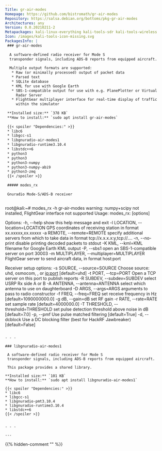 ```yaml
---
Title: gr-air-modes
Homepage: https://github.com/bistromath/gr-air-modes
Repository: https://salsa.debian.org/bottoms/pkg-gr-air-modes
Architectures: any
Version: 0.0.20210211-2
Metapackages: kali-linux-everything kali-tools-sdr kali-tools-wireless 
Icon: /images/kali-tools-icon-missing.svg
PackagesInfo: |
 ### gr-air-modes
 
  A software-defined radio receiver for Mode S
  transponder signals, including ADS-B reports from equipped aircraft.
   
  Multiple output formats are supported:
   * Raw (or minimally processed) output of packet data
   * Parsed text
   * SQLite database
   * KML for use with Google Earth
   * SBS-1-compatible output for use with e.g. PlanePlotter or Virtual
     Radar Server
   * FlightGear multiplayer interface for real-time display of traffic
     within the simulator
 
 **Installed size:** `378 KB`  
 **How to install:** `sudo apt install gr-air-modes`  
 
 {{< spoiler "Dependencies:" >}}
 * libc6 
 * libgcc-s1 
 * libgnuradio-air-modes1 
 * libgnuradio-runtime3.10.4 
 * libstdc++6 
 * python3
 * python3 
 * python3-numpy 
 * python3-numpy-abi9
 * python3-zmq
 {{< /spoiler >}}
 
 ##### modes_rx
 
 Gnuradio Mode-S/ADS-B receiver
 
 ```
 root@kali:~# modes_rx -h
 gr-air-modes warning: numpy+scipy not installed, FlightGear interface not supported
 Usage: modes_rx: [options]
 
 Options:
   -h, --help            show this help message and exit
   -l LOCATION, --location=LOCATION
                         GPS coordinates of receiving station in format
                         xx.xxxxx,xx.xxxxx
   -a REMOTE, --remote=REMOTE
                         specify additional servers from which to take data in
                         format tcp://x.x.x.x:y,tcp://....
   -n, --no-print        disable printing decoded packets to stdout
   -K KML, --kml=KML     filename for Google Earth KML output
   -P, --sbs1            open an SBS-1-compatible server on port 30003
   -m MULTIPLAYER, --multiplayer=MULTIPLAYER
                         FlightGear server to send aircraft data, in format
                         host:port
 
   Receiver setup options:
     -s SOURCE, --source=SOURCE
                         Choose source: uhd, osmocom, <filename>, or <ip:port>
                         [default=uhd]
     -t PORT, --tcp=PORT
                         Open a TCP server on this port to publish reports
     -R SUBDEV, --subdev=SUBDEV
                         select USRP Rx side A or B
     -A ANTENNA, --antenna=ANTENNA
                         select which antenna to use on daughterboard
     -D ARGS, --args=ARGS
                         arguments to pass to radio constructor
     -f FREQ, --freq=FREQ
                         set receive frequency in Hz [default=1090000000.0]
     -g dB, --gain=dB    set RF gain
     -r RATE, --rate=RATE
                         set sample rate [default=4000000.0]
     -T THRESHOLD, --threshold=THRESHOLD
                         set pulse detection threshold above noise in dB
                         [default=7.0]
     -p, --pmf           Use pulse matched filtering [default=True]
     -d, --dcblock       Use a DC blocking filter (best for HackRF Jawbreaker)
                         [default=False]
 ```
 
 - - -
 
 ### libgnuradio-air-modes1
 
  A software-defined radio receiver for Mode S
  transponder signals, including ADS-B reports from equipped aircraft.
   
  This package provides a shared library.
 
 **Installed size:** `101 KB`  
 **How to install:** `sudo apt install libgnuradio-air-modes1`  
 
 {{< spoiler "Dependencies:" >}}
 * libc6 
 * libgcc-s1 
 * libgnuradio-pmt3.10.4 
 * libgnuradio-runtime3.10.4 
 * libstdc++6 
 {{< /spoiler >}}
 
 
 - - -
 
---
```

{{% hidden-comment "<!--Do not edit anything above this line-->" %}}
